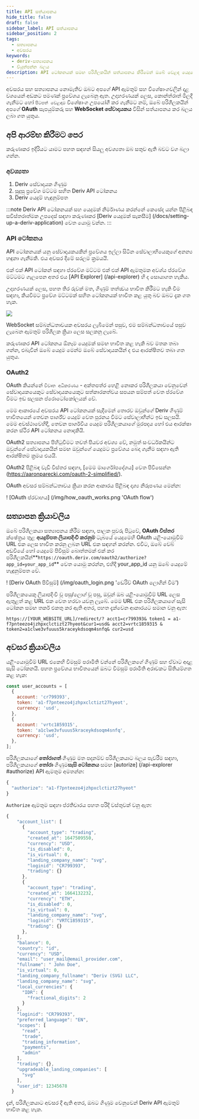 ```yaml
---
title: API සත්යාපනය
hide_title: false
draft: false
sidebar_label: API සත්යාපනය
sidebar_position: 2
tags:
  - සත්‍යාපනය
  - අවසරය
keywords:
  - deriv-සත්‍යාපනය
  - ව්යුත්පන්න බලය
description: API ටෝකනයක් සමඟ පරිශීලකයින් සත්යාපනය කිරීමෙන් ඔබේ වෙළඳ යෙදුමේ සම්පූර්ණ ඩෙරිව් API විශේෂාංග කට්ටලයට ප්රවේශ වන්න. API උදාහරණයකින් මෙය කිරීමට ඉගෙන ගන්න.
---
```


අවසරය සහ සත්‍යාපනය නොමැතිව ඔබට අපගේ API ඇමතුම් සහ විශේෂාංගවලින් දළ වශයෙන් අඩකට පමණක් ප්‍රවේශය ලැබෙනු ඇත. උදාහරණයක් ලෙස, කොන්ත්රාත් මිලදී ගැනීමට හෝ `පිටපත් වෙළඳාම` විශේෂාංග උපයෝගී කර ගැනීමට නම්, ඔබේ පරිශීලකයින් අපගේ **OAuth** සැපයුම්කරු සහ **WebSocket සේවාදායකය** විසින් සත්යාපනය කර බලය ලබා ගත යුතුය.

## අපි ආරම්භ කිරීමට පෙර

කරුණාකර ඉදිරියට යාමට පහත සඳහන් සියලු අවශ්‍යතා ඔබ සතුව ඇති බවට වග බලා ගන්න.

### අවශ්‍යතා

1. Deriv සේවාදායක ගිණුම
2. සුදුසු ප්‍රවේශ මට්ටම සහිත Deriv API ටෝකනය
3. Deriv යෙදුම් හැඳුනුම්පත

:::note
Deriv API ටෝකනයක් සහ යෙදුමක් නිර්මාණය කරන්නේ කෙසේද යන්න පිළිබඳ සවිස්තරාත්මක උපදෙස් සඳහා කරුණාකර [Deriv යෙදුමක් සැකසීම] (/docs/setting-up-a-deriv-application) වෙත යොමු වන්න.
:::

### API ටෝකනය

API ටෝකනයක් යනු සේවාදායකයකින් ප්‍රවේශය ඉල්ලා සිටින සේවාලාභියෙකුගේ අනන්‍ය හඳුනා ගැනීමකි. එය අවසර දීමේ සරලම ක්‍රමයයි.

එක් එක් API ටෝකන් සඳහා ප්රවේශ මට්ටම එක් එක් API ඇමතුමක අවශ්ය ප්රවේශ මට්ටමට ගැලපෙන අතර එය [API Explorer] (/api-explorer) හි ද සොයාගත හැකිය.

උදාහරණයක් ලෙස, පහත තිර රුවක් මත, ගිණුම් තත්ත්‍වය භාවිත කිරීමට හැකි වීම සඳහා, කියවීමට ප්‍රවේශ මට්ටමක් සහිත ටෝකනයක් භාවිත කළ යුතු බව ඔබට දැක ගත හැක.

![](/img/acc_status_scope_api_explorer.png)

WebSocket සම්බන්ධතාවයක අවසරය ලැබීමෙන් පසුව, එම සම්බන්ධතාවයේ පසුව ලැබෙන ඇමතුම් පරිශීලක ක්‍රියා ලෙස සලකනු ලැබේ.

කරුණාකර API ටෝකනය ඕනෑම යෙදුමක් සමඟ භාවිත කළ හැකි බව මතක තබා ගන්න, එබැවින් ඔබේ යෙදුම මෙන්ම ඔබේ සේවාදායකයින් ද එය ආරක්ෂිතව තබා ගත යුතුය.

### OAuth2

OAuth කියන්නේ `විවෘත අධිකරණය` - අක්තපත්ර හෙළි නොකර පරිශීලකයා වෙනුවෙන් සේවාදායකයෙකුට සේවාදායකයෙකුට සත්කාරකත්වය සපයන සම්පත් වෙත ප්රවේශ වීමට ඉඩ සලසන ප්රොටෝකෝලයක් වේ.

මෙම ආකාරයේ අවසරය API ටෝකනයක් සෑදීමෙන් තොරව ඔවුන්ගේ Deriv ගිණුම් භාවිතයෙන් තෙවන පාර්ශ්ව යෙදුම් වෙත පුරනය වීමට සේවාලාභීන්ට ඉඩ සලසයි. මෙම අවස්ථාවෙහිදී, තෙවන පාර්ශවීය යෙදුම පරිශීලකයාගේ මුරපදය හෝ එය ආරක්ෂා කරන ස්ථිර API ටෝකනය නොදකියි.

OAuth2 සත්‍යාපනය පිහිටුවීමට තවත් පියවර අවශ්‍ය වේ, නමුත් සංවර්ධකයින්ට ඔවුන්ගේ සේවාදායකයින් සමඟ ඔවුන්ගේ යෙදුමට ප්‍රවේශය බෙදා ගැනීම සඳහා ඇති ආරක්ෂිතම ක්‍රමය එයයි.

OAuth2 පිළිබඳ වැඩි විස්තර සඳහා, [මෙම මාර්ගෝපදේශය] වෙත පිවිසෙන්න (https://aaronparecki.com/oauth-2-simplified/).

OAuth අවසර සම්බන්ධතාවය ක්‍රියා කරන ආකාරය පිළිබඳ දෘශ්‍ය නිරූපණය මෙන්න:

! [OAuth ප්රවාහය] (/img/how_oauth_works.png 'OAuth flow')

## සත්‍යාපන ක්‍රියාවලිය

ඔබේ පරිශීලකයා සත්‍යාපනය කිරීම සඳහා, පාලක පුවරු පිටුවේ, **OAuth විස්තර** ක්ෂේත්‍රය තුළ **අයදුම්පත ලියාපදිංචි කරනුම** ටැබයේ යෙදුමෙහි OAuth යළි-යොමුවීම් URL එක ලෙස භාවිත කරනු ලබන URL එක සඳහන් කරන්න. එවිට, ඔබේ වෙබ් අඩවියේ හෝ යෙදුමේ පිවිසුම් බොත්තමක් එක් කර පරිශීලකයින්\*\*`https://oauth.deriv.com/oauth2/authorize?app_id=your_app_id`\*\* වෙත යොමු කරන්න, එහිදී your_app_id යනු ඔබේ යෙදුමේ හැඳුනුම්පත වේ.

! [Deriv OAuth පිවිසුම්] (/img/oauth_login.png 'ඩෙරිව් OAuth ලොගින් වීම')

පරිශීලකයෙකු ලියාපදිංචි වූ පසු/ලොග් වූ පසු, ඔවුන් ඔබ යළි-යොමුවීම් URL ලෙස ඇතුළත් කළ URL එක වෙත හරවා යවනු ලැබේ. මෙම URL එක පරිශීලකයාගේ සැසි ටෝකන සමඟ තර්ක එකතු කර ඇති අතර, පහත දැක්වෙන ආකාරයට සමාන වනු ඇත:

`https://[YOUR_WEBSITE_URL]/redirect/? acct1=cr799393& token1 = a1-f7pnteezo4jzhpxclctizt27hyeot&cur1=usd& acct2=vrtc1859315 & token2=a1clwe3vfuuus5kraceykdsoqm4snfq& cur2=usd`

## අවසර ක්‍රියාවලිය

යළි-යොමුවීම් URL එකෙහි විමසුම් පරාමිති වන්නේ පරිශීලකගේ ගිණුම් සහ ඒවාට අදාළ සැසි ටෝකනයි. පහත ප්‍රවේශය භාවිතයෙන් ඔබට විමසුම් පරාමිති අරාවකට සිතියම්ගත කළ හැක:

```js showLineNumbers
const user_accounts = [
  {
    account: 'cr799393',
    token: 'a1-f7pnteezo4jzhpxclctizt27hyeot',
    currency: 'usd',
  },
  {
    account: 'vrtc1859315',
    token: 'a1clwe3vfuuus5kraceykdsoqm4snfq',
    currency: 'usd',
  },
];
```

පරිශීලකයාගේ **තෝරාගත්** ගිණුම මත පදනම්ව පරිශීලකයාට බලය පැවරීම සඳහා, පරිශීලකයාගේ **තෝරා** ගිණුම**සැසි ටෝකනය** සමඟ [autorize] (/api-explorer #authorize) API ඇමතුම අමතන්න:

```js showLineNumbers
{
  "authorize": "a1-f7pnteezo4jzhpxclctizt27hyeot"
}
```

`Authorize` ඇමතුම සඳහා ප්රතිචාරය පහත පරිදි වස්තුවක් වනු ඇත:

```js showLineNumbers
{
    "account_list": [
      {
        "account_type": "trading",
        "created_at": 1647509550,
        "currency": "USD",
        "is_disabled": 0,
        "is_virtual": 0,
        "landing_company_name": "svg",
        "loginid": "CR799393",
        "trading": {}
      },
      {
        "account_type": "trading",
        "created_at": 1664132232,
        "currency": "ETH",
        "is_disabled": 0,
        "is_virtual": 0,
        "landing_company_name": "svg",
        "loginid": "VRTC1859315",
        "trading": {}
      },
    ],
    "balance": 0,
    "country": "id",
    "currency": "USD",
    "email": "user_mail@email_provider.com",
    "fullname": " John Doe",
    "is_virtual": 0,
    "landing_company_fullname": "Deriv (SVG) LLC",
    "landing_company_name": "svg",
    "local_currencies": {
      "IDR": {
        "fractional_digits": 2
      }
    },
    "loginid": "CR799393",
    "preferred_language": "EN",
    "scopes": [
      "read",
      "trade",
      "trading_information",
      "payments",
      "admin"
    ],
    "trading": {},
    "upgradeable_landing_companies": [
      "svg"
    ],
    "user_id": 12345678
  }
```

දැන්, පරිශීලකයාට අවසර දී ඇති අතර, ඔබට ගිණුම වෙනුවෙන් Deriv API ඇමතුම් භාවිත කළ හැක.
